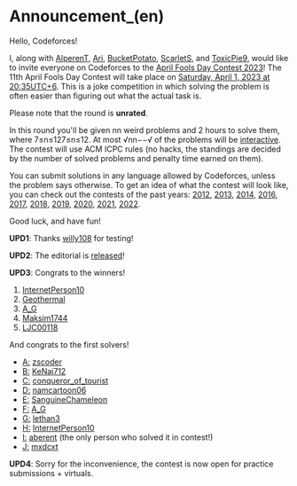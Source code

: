 # Announcement_(en)

Hello, Codeforces!

I, along with [AlperenT](https://codeforces.com/profile/AlperenT "Master AlperenT"), [Ari](https://codeforces.com/profile/Ari "Grandmaster Ari"), [BucketPotato](https://codeforces.com/profile/BucketPotato "Grandmaster BucketPotato"), [ScarletS](https://codeforces.com/profile/ScarletS "Master ScarletS"), and [ToxicPie9](https://codeforces.com/profile/ToxicPie9 "Candidate Master ToxicPie9"), would like to invite everyone on Codeforces to the [April Fools Day Contest 2023](https://codeforces.com/contest/1812 "April Fools Day Contest 2023")! The 11th April Fools Day Contest will take place on [Saturday, April 1, 2023 at 20:35UTC+6](https://codeforces.com/https://www.timeanddate.com/worldclock/fixedtime.html?day=1&month=4&year=2023&hour=17&min=35&sec=0&p1=166). This is a joke competition in which solving the problem is often easier than figuring out what the actual task is.

Please note that the round is **unrated**.

In this round you'll be given nn weird problems and 2 hours to solve them, where 7≤n≤127≤n≤12. At most √nn−−√ of the problems will be [interactive](https://codeforces.com/blog/entry/45307). The contest will use ACM ICPC rules (no hacks, the standings are decided by the number of solved problems and penalty time earned on them).

You can submit solutions in any language allowed by Codeforces, unless the problem says otherwise. To get an idea of what the contest will look like, you can check out the contests of the past years: [2012](https://codeforces.com/contest/171), [2013](https://codeforces.com/contest/290), [2014](https://codeforces.com/contest/409), [2016](https://codeforces.com/contest/656), [2017](https://codeforces.com/contest/784), [2018](https://codeforces.com/contest/952), [2019](https://codeforces.com/contest/1145), [2020](https://codeforces.com/contest/1331), [2021](https://codeforces.com/contest/1505), [2022](https://codeforces.com/contest/1663).

Good luck, and have fun!

**UPD1**: Thanks [willy108](https://codeforces.com/profile/willy108 "Master willy108") for testing!

**UPD2**: The editorial is [released](Tutorial_(en).md)!

**UPD3**: Congrats to the winners!

 1. [InternetPerson10](https://codeforces.com/profile/InternetPerson10 "Grandmaster InternetPerson10")
2. [Geothermal](https://codeforces.com/profile/Geothermal "Legendary Grandmaster Geothermal")
3. [A_G](https://codeforces.com/profile/A_G "International Grandmaster A_G")
4. [Maksim1744](https://codeforces.com/profile/Maksim1744 "Legendary Grandmaster Maksim1744")
5. [LJC00118](https://codeforces.com/profile/LJC00118 "Legendary Grandmaster LJC00118")

And congrats to the first solvers!

 * [A:](../problems/A._Are_You_a_Robot_.md) [zscoder](https://codeforces.com/profile/zscoder "International Grandmaster zscoder")
* [B:](../problems/B._Was_it_Rated_.md) [KeNaj712](https://codeforces.com/profile/KeNaj712 "International Master KeNaj712")
* [C:](../problems/C._Digits.md) [conqueror_of_tourist](https://codeforces.com/profile/conqueror_of_tourist "Legendary Grandmaster conqueror_of_tourist")
* [D:](../problems/D._Trivial_Conjecture.md) [namcartoon06](https://codeforces.com/profile/namcartoon06 "Specialist namcartoon06")
* [E:](../problems/E._Not_a_Geometry_Problem.md) [SanguineChameleon](https://codeforces.com/profile/SanguineChameleon "Master SanguineChameleon")
* [F:](../problems/F._Factorization.md) [A_G](https://codeforces.com/profile/A_G "International Grandmaster A_G")
* [G:](../problems/G._Colour_Vision.md) [lethan3](https://codeforces.com/profile/lethan3 "Candidate Master lethan3")
* [H:](../problems/H._Expected_Twist.md) [InternetPerson10](https://codeforces.com/profile/InternetPerson10 "Grandmaster InternetPerson10")
* [I:](../problems/I._Mountain_Climber.md) [aberent](https://codeforces.com/profile/aberent "Specialist aberent") (the only person who solved it in contest!)
* [J:](../problems/J._Unmysterious_Language.md) [mxdcxt](https://codeforces.com/profile/mxdcxt "Newbie mxdcxt")

**UPD4**: Sorry for the inconvenience, the contest is now open for practice submissions + virtuals.

